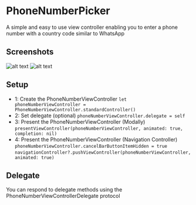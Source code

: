 # PhoneNumberPicker
A simple and easy to use view controller enabling you to enter a phone number with a country code similar to WhatsApp

Screenshots
--------------
![alt text](https://github.com/hughbe/PhoneNumberPicker/blob/master/Screenshot1.png "Screenshot 1")
![alt text](https://github.com/hughbe/PhoneNumberPicker/blob/master/Screenshot2.png "Screenshot 2")

Setup
--------------
- 1: Create the PhoneNumberViewController
	`let phoneNumberViewController = PhoneNumberViewController.standardController()`
- 2: Set delegate (optional)
	`phoneNumberViewController.delegate = self`
- 3: Present the PhoneNumberViewController (Modally)
	`presentViewController(phoneNumberViewController, animated: true, completion: nil)`
- 4: Present the PhoneNumberViewController (Navigation Controller)
	`phoneNumberViewController.cancelBarButtonItemHidden = true`
	`navigationController?.pushViewController(phoneNumberViewController, animated: true)`


Delegate
--------------
You can respond to delegate methods using the PhoneNumberViewControllerDelegate protocol
